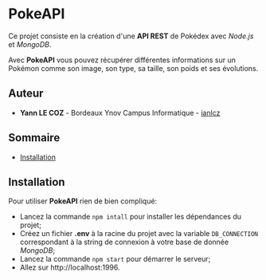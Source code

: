 # PokeAPI

Ce projet consiste en la création d'une **API REST** de Pokédex avec _Node.js_ et _MongoDB_.

Avec **PokeAPI** vous pouvez récupérer différentes informations sur un Pokémon comme son image, son type, sa taille, son poids et ses évolutions.

## Auteur

- **Yann LE COZ** - Bordeaux Ynov Campus Informatique - [ianlcz](https://github.com/ianlcz)

## Sommaire

- [Installation](#installation)

## Installation

Pour utiliser **PokeAPI** rien de bien compliqué:

- Lancez la commande `npm intall` pour installer les dépendances du projet;
- Créez un fichier **.env** à la racine du projet avec la variable `DB_CONNECTION` correspondant à la string de connexion à votre base de donnée _MongoDB_;
- Lancez la commande `npm start` pour démarrer le serveur;
- Allez sur http://localhost:1996.
